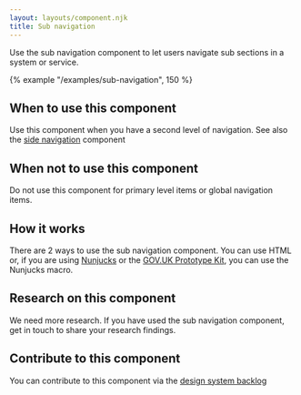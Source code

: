 ```yaml
---
layout: layouts/component.njk
title: Sub navigation
---
```


Use the sub navigation component to let users navigate sub sections in a system or service.

{% example "/examples/sub-navigation", 150 %}

## When to use this component

Use this component when you have a second level of navigation. See also the [side navigation](../side-navigation) component

## When not to use this component

Do not use this component for primary level items or global navigation items.

## How it works

There are 2 ways to use the sub navigation component. You can use HTML or, if you are using [Nunjucks](https://mozilla.github.io/nunjucks/) or the [GOV.UK Prototype Kit](https://govuk-prototype-kit.herokuapp.com/), you can use the Nunjucks macro.

## Research on this component

We need more research. If you have used the sub navigation component, get in touch to share your research findings.

## Contribute to this component

You can contribute to this component via the [design system backlog](https://github.com/ministryofjustice/moj-design-system-backlog/issues/4)

